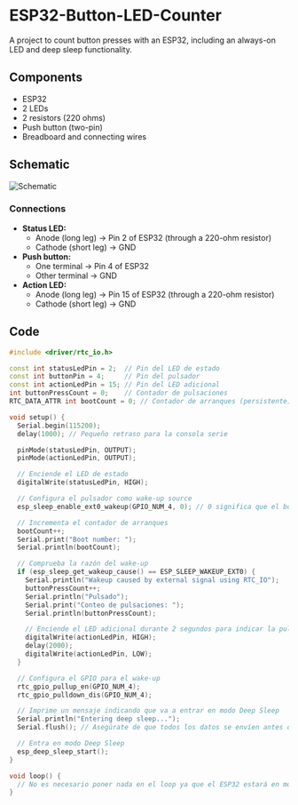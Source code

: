 # ESP32-Button-LED-Counter

A project to count button presses with an ESP32, including an always-on LED and deep sleep functionality.

## Components
- ESP32
- 2 LEDs
- 2 resistors (220 ohms)
- Push button (two-pin)
- Breadboard and connecting wires

## Schematic

![Schematic](path/to/your/schematic.png)

### Connections
- **Status LED:** 
  - Anode (long leg) -> Pin 2 of ESP32 (through a 220-ohm resistor)
  - Cathode (short leg) -> GND
- **Push button:**
  - One terminal -> Pin 4 of ESP32
  - Other terminal -> GND
- **Action LED:**
  - Anode (long leg) -> Pin 15 of ESP32 (through a 220-ohm resistor)
  - Cathode (short leg) -> GND

## Code

```cpp
#include <driver/rtc_io.h>

const int statusLedPin = 2;  // Pin del LED de estado
const int buttonPin = 4;     // Pin del pulsador
const int actionLedPin = 15; // Pin del LED adicional
int buttonPressCount = 0;    // Contador de pulsaciones
RTC_DATA_ATTR int bootCount = 0; // Contador de arranques (persistente)

void setup() {
  Serial.begin(115200);
  delay(1000); // Pequeño retraso para la consola serie

  pinMode(statusLedPin, OUTPUT);
  pinMode(actionLedPin, OUTPUT);

  // Enciende el LED de estado
  digitalWrite(statusLedPin, HIGH);

  // Configura el pulsador como wake-up source
  esp_sleep_enable_ext0_wakeup(GPIO_NUM_4, 0); // 0 significa que el botón está conectado a GND

  // Incrementa el contador de arranques
  bootCount++;
  Serial.print("Boot number: ");
  Serial.println(bootCount);

  // Comprueba la razón del wake-up
  if (esp_sleep_get_wakeup_cause() == ESP_SLEEP_WAKEUP_EXT0) {
    Serial.println("Wakeup caused by external signal using RTC_IO");
    buttonPressCount++;
    Serial.println("Pulsado");
    Serial.print("Conteo de pulsaciones: ");
    Serial.println(buttonPressCount);

    // Enciende el LED adicional durante 2 segundos para indicar la pulsación
    digitalWrite(actionLedPin, HIGH);
    delay(2000);
    digitalWrite(actionLedPin, LOW);
  }

  // Configura el GPIO para el wake-up
  rtc_gpio_pullup_en(GPIO_NUM_4);
  rtc_gpio_pulldown_dis(GPIO_NUM_4);

  // Imprime un mensaje indicando que va a entrar en modo Deep Sleep
  Serial.println("Entering deep sleep...");
  Serial.flush(); // Asegúrate de que todos los datos se envíen antes de dormir

  // Entra en modo Deep Sleep
  esp_deep_sleep_start();
}

void loop() {
  // No es necesario poner nada en el loop ya que el ESP32 estará en modo Deep Sleep
}
